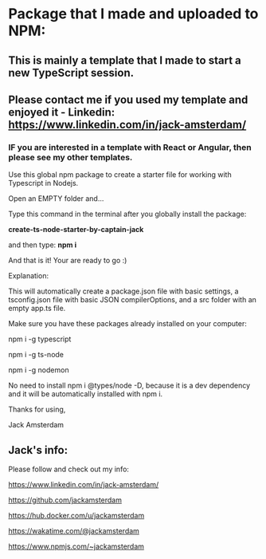 # Package that I made and uploaded to NPM: 
## This is mainly a template that I made to start a new TypeScript session.
## Please contact me if you used my template and enjoyed it - Linkedin: **https://www.linkedin.com/in/jack-amsterdam/**
### IF you are interested in a template with React or Angular, then please see my other templates.

Use this global npm package to create a starter file for working with Typescript in Nodejs.

Open an EMPTY folder and...

Type this command in the terminal after you globally install the package:

**create-ts-node-starter-by-captain-jack**

and then type: **npm i**

And that is it! Your are ready to go :)

Explanation:

This will automatically create a package.json file with basic settings, a tsconfig.json file with basic JSON compilerOptions, and a src folder with an empty app.ts file.

Make sure you have these packages already installed on your computer:

npm i -g typescript

npm i -g ts-node

npm i -g nodemon

No need to install npm i @types/node -D, because it is a dev dependency and it will be automatically installed with npm i.

Thanks for using,

Jack Amsterdam

## Jack's info:

Please follow and check out my info:

https://www.linkedin.com/in/jack-amsterdam/

https://github.com/jackamsterdam

https://hub.docker.com/u/jackamsterdam

https://wakatime.com/@jackamsterdam

https://www.npmjs.com/~jackamsterdam

